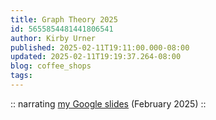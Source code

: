 ```yaml
---
title: Graph Theory 2025
id: 5655854481441806541
author: Kirby Urner
published: 2025-02-11T19:11:00.000-08:00
updated: 2025-02-11T19:19:37.264-08:00
blog: coffee_shops
tags: 
---
```


:: narrating [my Google slides](https://docs.google.com/presentation/d/1TOVmvkHM4Da7XmE2jO1gczIF-64MUdbBx8sfwkSVTJI/edit?usp=sharing) (February 2025) ::